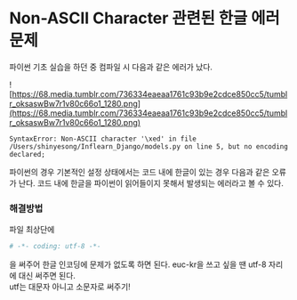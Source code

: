 # Non-ASCII Character 관련된 한글 에러 문제

파이썬 기초 실습을 하던 중 컴파일 시 다음과 같은 에러가 났다.

![https://68.media.tumblr.com/736334eaeaa1761c93b9e2cdce850cc5/tumblr_oksaswBw7r1v80c66o1_1280.png](https://68.media.tumblr.com/736334eaeaa1761c93b9e2cdce850cc5/tumblr_oksaswBw7r1v80c66o1_1280.png)



`SyntaxError: Non-ASCII character '\xed' in file /Users/shinyesong/Inflearn_Django/models.py on line 5, but no encoding declared;`

파이썬의 경우 기본적인 설정 상태에서는 코드 내에 한글이 있는 경우 다음과 같은 오류가 난다. 코드 내에 한글을 파이썬이 읽어들이지 못해서 발생되는 에러라고 볼 수 있다.



### 해결방법

파일 최상단에 

```python
# -*- coding: utf-8 -*-
```

을 써주어 한글 인코딩에 문제가 없도록 하면 된다. euc-kr을 쓰고 싶을 땐 utf-8 자리에 대신 써주면 된다.<br>utf는 대문자 아니고 소문자로 써주기!